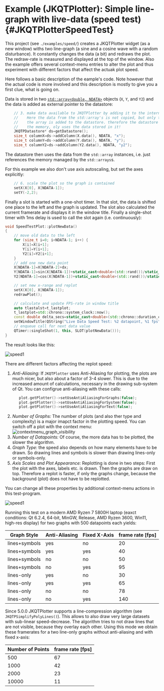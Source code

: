 # Example (JKQTPlotter): Simple line-graph with live-data (speed test) {#JKQTPlotterSpeedTest}
This project (see `./examples/speed/`) creates a JKQTPlotter widget (as a new window) withs two line-graph (a sine and a cosine wave with a random disturbance). It constantly changes the  data (a bit) and redraws the plot. The redraw-rate is measured and displayed at the top of the window. Also the example offers several context-menu entries to alter the plot and thus experiment with different factors that affect the actuak plot speed.

Here follows a basic description of the eample's code.  Note however that the actual code is more involved and this description is mostly to give you a first clue, what is going on.

Data is stored in two [`std::array<double, NDATA>`](https://en.cppreference.com/w/cpp/container/array) objects (`X`, `Y`, and `Y2`) and the data is added as external pointer to the datastore:
```.cpp
    // 3. make data available to JKQTPlotter by adding it to the internal datastore.
    //    Here the data from the std::array's is not copied, but only the pointer to
    //    the array is added to the datastore. therefore the datastore does not manage
    //    the memory, oly uses the data stored in it!
    JKQTPDatastore* ds=getDatastore();
    size_t columnX=ds->addColumn(X.data(), NDATA, "x");
    size_t columnY=ds->addColumn(Y.data(), NDATA, "y");
    size_t columnY2=ds->addColumn(Y2.data(), NDATA, "y2");
```
The datastore then uses the data from the `std::array` instances, i.e. just references the memory managed by the `std::arrays`s.

For this example we also don't use axis autoscaling, but set the axes explicitly:
```.cpp
    // 6. scale the plot so the graph is contained
    setX(X[0], X[NDATA-1]);
    setY(-2,2);
```

Finally a slot is started with a one-shot timer. In that slot, the data is shifted one place to the left and the graph is updated. The slot also calculated the current framerate and displays it in the window title. Finally a single-shot timer with 1ms delay is used to call the slot again (i.e. continuously):
```.cpp
void SpeedTestPlot::plotNewData()
{
    // move old data to the left
    for (size_t i=0; i<NDATA-1; i++) {
        X[i]=X[i+1];
        Y[i]=Y[i+1];
        Y2[i]=Y2[i+1];
    }
    // add one new data point
    X[NDATA-1]=X[NDATA-2]+dx;
    Y[NDATA-1]=sin(X[NDATA-1])+static_cast<double>(std::rand())/static_cast<double>(RAND_MAX + 1u)-0.5;
    Y2[NDATA-1]=cos(X[NDATA-1])+static_cast<double>(std::rand())/static_cast<double>(RAND_MAX + 1u)-0.5;

    // set new x-range and replot
    setX(X[0], X[NDATA-1]);
    redrawPlot();

    // calculate and update FPS-rate in window title
    auto tlastalst=t_lastplot;
    t_lastplot=std::chrono::system_clock::now();
    const double delta_secs=static_cast<double>(std::chrono::duration_cast<std::chrono::milliseconds>(t_lastplot-tlastalst).count())/1000.0;
    setWindowTitle(QString("Live Data Speed Test: %2 datapoint, %1 fps").arg(1.0/delta_secs).arg(NDATA));
    // enqueue call for next data value
    QTimer::singleShot(1, this, SLOT(plotNewData()));
}
``` 

The result looks like this:

![speed1](https://raw.githubusercontent.com/jkriege2/JKQtPlotter/master/screenshots/speed.png)

There are different factors affecting the replot speed:
1. *Anti-Aliasing:* If `JKQTPlotter` uses Anti-Aliasing for plotting, the plots are much nicer, but also about a factor of 3-4 slower. This is due to the increased amount of calculations, necessary in the drawing sub-system of Qt.
   You can configrue anti-aliasing with these calls:
   ```.cpp
      plot.getPlotter()->setUseAntiAliasingForGraphs(false);
      plot.getPlotter()->setUseAntiAliasingForSystem(false);
      plot.getPlotter()->setUseAntiAliasingForText(false);
	```
2. *Number of Graphs:* The number of plots (and also ther type and complexity) is a major imapct factor in the plotting speed. You can switch off a plot with the context menu:<br>![contextmenu_graph_visibility](https://raw.githubusercontent.com/jkriege2/JKQtPlotter/master/screenshots/contextmenu_graph_visibility.png)
3. *Number of Datapoints:* Of course, the more data has to be plotted, the slower the algorithm.
4. *Graph Type:* the speed also depends on how many elements have to be drawn. So drawing lines and symbols is slower than drawing lines-only or symbols-only.
5. *Axis Scales and Plot Appearance:* Replotting is done in two steps: First the plot with the axes, labels etc. is drawn. Then the graphs are draw on top. Therefore a replot is faster, if only the graphs change, because the background (plot) does not have to be replotted.

You can change all these properties by additional context-menu actions in this test-program.

![speed1](https://raw.githubusercontent.com/jkriege2/JKQtPlotter/master/screenshots/speed_contextmenu.png)


Running this test on a modern AMD Ryzen 7 5800H laptop (eaxct conditions: Qt 6.2.4, 64-bit, MinGW, Release, AMD Ryzen 3600, Win11, high-res display) for two graphs with 500 datapoints each yields:

| Graph Style  | Anti-Aliasing    | Fixed X-Axis    |  frame rate [fps] |
| ------------ | ---------------- | --------------- | ----------------- |
| lines+symbols| yes              | no              |  20               |
| lines+symbols| yes              | yes             |  40               |
| lines+symbols| no               | no              |  50               |
| lines+symbols| no               | yes             |  95               |
| lines-only   | yes              | no              |  30               |
| lines-only   | yes              | yes             |  65               |
| lines-only   | no               | no              |  78               |
| lines-only   | no               | yes             | 140               |


Since 5.0.0 JKQTPlotter supports a line-compression algorithm (see `JKQTPSimplifyPolyLines()`). This allows to also draw very large datasets with sub-linear speed-decrease. The algorithm tries to not draw lines that are not visible, because they overlay each other. Using this mode we obtain these framerates for a two line-only graphs without anti-aliasing and with fixed x-axis:

| Number of Points | frame rate [fps] |
| ---------------- | ---------------- |
|   500            |  67              |
|  1000            |  42              |
|  2000            |  23              |
| 10000            |  11              |

